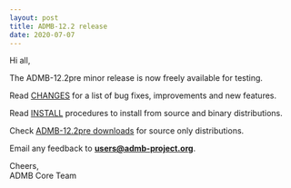 ```yaml
---
layout: post
title: ADMB-12.2 release
date: 2020-07-07
---
```


Hi all,  

The ADMB-12.2pre minor release is now freely available for testing.  


Read [CHANGES](https://github..com/admb-project/admb/blob/admb-12.2pre/CHANGES.md) for a list of bug fixes, improvements and new features.  


Read [INSTALL](https://github.com/admb-project/admb/blob/admb-12.2pre/INSTALL.md) procedures to install from source and binary distributions.  


Check [ADMB-12.2pre downloads](https://github.com/admb-project/admb/releases/tag/admb-12.2pre) for source only distributions.  

Email any feedback to **users@admb-project.org**.  

Cheers,  
ADMB Core Team  

